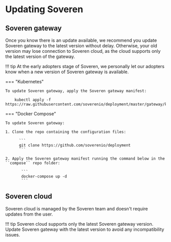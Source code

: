 # Updating Soveren

## Soveren gateway

Once you know there is an update available, we recommend you update Soveren gateway to the latest version without delay.
Otherwise, your old version may lose connection to Soveren cloud, as the cloud supports only the latest version of the gateway.

!!! tip
    At the early adopters stage of Soveren, we personally let our adopters know when a new version of Soveren gateway is available.


=== "Kubernetes"

    To update Soveren gateway, apply the Soveren gateway manifest:   

        kubectl apply -f https://raw.githubusercontent.com/soverenio/deployment/master/gateway/kubernetes/install.yaml

=== "Docker Compose"

    To update Soveren gateway:

    1. Clone the repo containing the configuration files:
          
          ```
          git clone https://github.com/soverenio/deployment
          ```
          
    2. Apply the Soveren gateway manifest running the command below in the ``compose`` repo folder:
           
           ```
           docker-compose up -d
           ```
## Soveren cloud

Soveren cloud is managed by the Soveren team and doesn't require updates from the user.

!!! tip
    Soveren cloud supports only the latest Soveren gateway version. Update Soveren gateway with the latest version to avoid any incompatibility issues.





